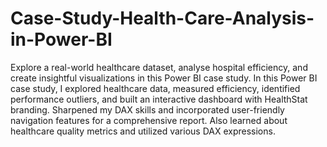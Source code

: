 # Case-Study-Health-Care-Analysis-in-Power-BI
Explore a real-world healthcare dataset, analyse hospital efficiency, and create insightful visualizations in this Power BI case study.
In this Power BI case study, I explored healthcare data, measured efficiency, identified performance outliers, and built an interactive dashboard with HealthStat branding.
Sharpened my DAX skills and incorporated user-friendly navigation features for a comprehensive report.
Also learned about healthcare quality metrics and utilized various DAX expressions.

